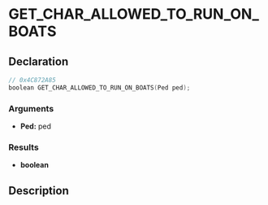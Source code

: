 # GET_CHAR_ALLOWED_TO_RUN_ON_BOATS

## Declaration
```cpp
// 0x4C872A85
boolean GET_CHAR_ALLOWED_TO_RUN_ON_BOATS(Ped ped);
```

### Arguments
- **Ped:** ped

### Results
- **boolean**

## Description
